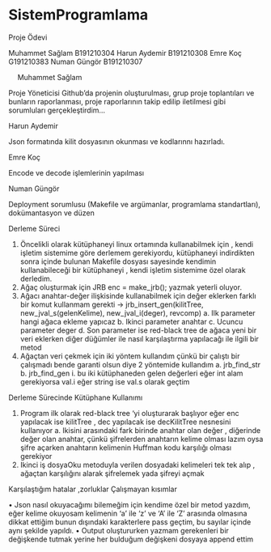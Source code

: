 # SistemProgramlama
Proje Ödevi





Muhammet Sağlam              B191210304
Harun Aydemir                B191210308
Emre Koç	                   G191210383
Numan Güngör                 B191210307


 
Muhammet Sağlam

Proje Yöneticisi Github’da projenin oluşturulması, grup proje toplantıları ve bunların raporlanması,
proje raporlarının takip edilip iletilmesi  gibi sorumluları gerçekleştirdim…



Harun Aydemir

Json formatında kilit dosyasının okunması  ve kodlarınnı hazırladı.



Emre Koç

Encode ve decode işlemlerinin yapılması 



Numan Güngör 


Deployment sorumlusu (Makefile ve argümanlar, programlama standartları), dokümantasyon ve düzen 







Derleme Süreci 

1.	Öncelikli olarak kütüphaneyi linux ortamında kullanabilmek için , kendi işletim sistemime göre derlemem gerekiyordu, kütüphaneyi indirdikten sonra içinde bulunan Makefile dosyası sayesinde kendimin kullanabileceği bir kütüphaneyi , kendi işletim sistemime özel olarak derledim.
2.	Ağaç oluşturmak için JRB enc = make_jrb(); yazmak yeterli oluyor.
3.	Ağacı anahtar-değer ilişkisinde kullanabilmek için değer eklerken farklı bir komut kullanmam gerekti -> jrb_insert_gen(kilitTree, new_jval_s(gelenKelime), new_jval_i(deger), revcomp)
a.	Ilk parameter hangi ağaca ekleme yapıcaz
b.	Ikinci parameter anahtar
c.	Ucuncu parameter deger
d.	Son parameter ise red-black tree de ağaca yeni bir veri eklerken diğer düğümler ile nasıl karşılaştırma yapılacağı ile ilgili bir metod
4.	Ağaçtan veri çekmek için iki yöntem kullandım çünkü bir çalıştı bir çalışmadı bende garanti olsun diye 2 yöntemide kullandım
a.	jrb_find_str
b.	jrb_find_gen
i.	bu iki kütüphaneden gelen değerleri eğer int alam gerekiyorsa val.i eğer string ise val.s olarak geçtim

Derleme Sürecinde Kütüphane Kullanımı
1.	Program ilk olarak red-black tree ‘yi oluşturarak başlıyor eğer enc yapılacak ise kilitTree , dec yapılacak ise decKilitTree nesnesini kullanıyor
a.	Ikisini arasındaki fark birinde anahtar olan değer , diğerinde değer olan anahtar, çünkü şifrelerden anahtarın kelime olması lazım oysa şifre açarken anahtarın kelimenin Huffman kodu karşılığı olması gerekiyor
2.	Ikinci iş dosyaOku metoduyla verilen dosyadaki kelimeleri tek tek alıp , ağaçtan karşılığını alarak şifrelemek yada şifreyi açmak



Karşılaştığım hatalar ,zorluklar Çalışmayan kısımlar


•	Json nasıl okuyacağımı bilemeğim için kendime özel bir metod yazdım, eğer kelime okuyosam kelimenin ‘a’ ile ‘z’ ve ‘A’ ile ‘Z’ arasında olmasına dikkat ettiğim bunun dışındaki karakterlere pass geçtim, bu sayılar içinde aynı şekilde yapıldı.
•	Output oluştururken yazmam gerekenleri bir değişkende tutmak yerine her bulduğum değişkeni dosyaya append ettim



